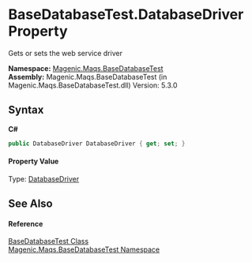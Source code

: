 # BaseDatabaseTest.DatabaseDriver Property 
 

Gets or sets the web service driver

**Namespace:**&nbsp;<a href="MAQS_5/DataBase_AUTOGENERATED/Magenic-Maqs-BaseDatabaseTest_Namespace">Magenic.Maqs.BaseDatabaseTest</a><br />**Assembly:**&nbsp;Magenic.Maqs.BaseDatabaseTest (in Magenic.Maqs.BaseDatabaseTest.dll) Version: 5.3.0

## Syntax

**C#**<br />
``` C#
public DatabaseDriver DatabaseDriver { get; set; }
```


#### Property Value
Type: <a href="MAQS_5/DataBase_AUTOGENERATED/DatabaseDriver_Class">DatabaseDriver</a>

## See Also


#### Reference
<a href="MAQS_5/DataBase_AUTOGENERATED/BaseDatabaseTest_Class">BaseDatabaseTest Class</a><br /><a href="MAQS_5/DataBase_AUTOGENERATED/Magenic-Maqs-BaseDatabaseTest_Namespace">Magenic.Maqs.BaseDatabaseTest Namespace</a><br />